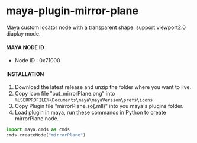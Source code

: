 # maya-plugin-mirror-plane
Maya custom locator node with a transparent shape. support viewport2.0 diaplay mode.


#### MAYA NODE ID
* Node ID : 0x71000


#### INSTALLATION
1. Download the latest release and unzip the folder where you want to live.
2. Copy icon file "out_mirrorPlane.png" into `%USERPROFILE%\Documents\maya\mayaVersion\prefs\icons`
3. Copy Plugin file "mirrorPlane.so(.mll)" into you maya's plugins folder.
4. Load plugin in maya, run these commands in Python to create mirrorPlane node.


```python
import maya.cmds as cmds
cmds.createNode("mirrorPlane")
```
